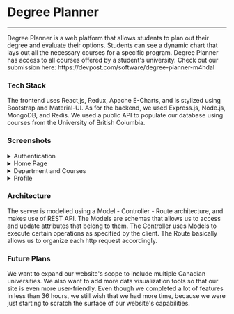 <h1>Degree Planner</h1>

<hr>
Degree Planner is a web platform that allows students to plan out their degree and evaluate their options. Students can see a dynamic chart that lays out all the necessary courses for a specific program. Degree Planner has access to all courses offered by a student's university. Check out our submission here: https://devpost.com/software/degree-planner-m4hdal 

<h3>Tech Stack</h3>
The frontend uses React,js, Redux, Apache E-Charts, and is stylized using Bootstrap and Material-UI. As for the backend, we used Express.js, Node.js, MongoDB, and Redis. We used a public API to populate our database using courses from the University of British Columbia. 

<h3>Screenshots </h3>
<details>
    <summary>Authentication </summary>
    <img src="./screenshots/wrongEmail.png" name="login">
    <img src="./screenshots/signup.png" name="sign up">
</details>
<details>
    <summary>Home Page </summary>
    <img src="./screenshots/landingPage.png" name="landing page">
    <img src="./screenshots/home.png" name="home page">
</details>
<details>
    <summary>Department and Courses </summary>
    <img src="./screenshots/department.png" name="department page">
    <img src='./screenshots/courseDescription.png' name="course description page">
</details>
<details>
    <summary>Profile </summary>
    <img src="./screenshots/yourCourses.png" name="user courses page">
    <img src='./screenshots/profile.png' name="profile page">
</details>


<h3>Architecture </h3>
The server is modelled using a Model - Controller - Route architecture, and makes use of REST API. The Models are schemas that allows us to access and update attributes
that belong to them. The Controller uses Models to execute certain operations as specified by the client. The Route basically allows us to organize each http request
accordingly. 

<h3>Future Plans </h3>
We want to expand our website's scope to include multiple Canadian universities. We also want to add more data visualization tools so that our site is even more user-friendly. Even though we completed a lot of features in less than 36 hours, we still wish that we had more time, because we were just starting to scratch the surface of our website's capabilities.